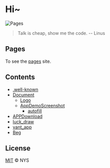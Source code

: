 # Hi~

![Pages](https://img.shields.io/badge/My%20Pages-Developing-brightgreen.svg?style=flat-square)

> Talk is cheap, show me the code. -- Linus

## Pages

To see the [pages](https://niyongsheng.github.io) site.

## Contents

- [.well-known](https://github.com/niyongsheng/niyongsheng.github.io/blob/master/.well-known/apple-app-site-association)
- [Document](https://github.com/niyongsheng/niyongsheng.github.io/tree/master/Document)
	- [Logo](https://github.com/niyongsheng/niyongsheng.github.io/tree/master/Document/Logo)
    - [AppDemoScreenshot](https://github.com/niyongsheng/niyongsheng.github.io/tree/master/Document/AppDemoScreenshot)
        - [autofill](https://github.com/niyongsheng/niyongsheng.github.io/tree/master/Document/AppDemoScreenshot/autofill)
- [APPDownload](https://niyongsheng.github.io/APPDownload/)
- [luck_draw](https://niyongsheng.github.io/luck_draw/)
- [vant_app](https://niyongsheng.github.io/luck_draw/)
- [Beg](https://github.com/niyongsheng/niyongsheng.github.io/tree/master/Beg)

## License

[MIT](LICENSE) © NYS
